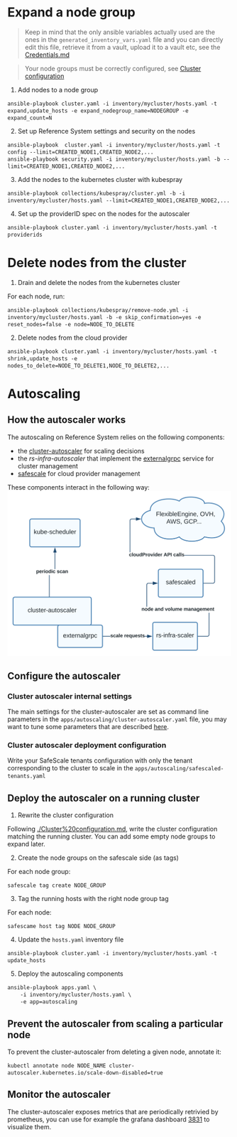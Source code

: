 # Expand a node group


> Keep in mind that the only ansible variables actually used are the ones in the `generated_inventory_vars.yaml` file and you can directly edit this file, retrieve it from a vault, upload it to a vault etc, see the [Credentials.md](./Credentials.md)

> Your node groups must be correctly configured, see [Cluster configuration](./Cluster%20configuration.md)

1. Add nodes to a node group

```shellsession
ansible-playbook cluster.yaml -i inventory/mycluster/hosts.yaml -t expand,update_hosts -e expand_nodegroup_name=NODEGROUP -e expand_count=N
```

2. Set up Reference System settings and security on the nodes

```shellsession
ansible-playbook  cluster.yaml -i inventory/mycluster/hosts.yaml -t config --limit=CREATED_NODE1,CREATED_NODE2,...
ansible-playbook security.yaml -i inventory/mycluster/hosts.yaml -b --limit=CREATED_NODE1,CREATED_NODE2,...
```

3. Add the nodes to the kubernetes cluster with kubespray

```shellsession
ansible-playbook collections/kubespray/cluster.yml -b -i inventory/mycluster/hosts.yaml --limit=CREATED_NODE1,CREATED_NODE2,...
```

4. Set up the providerID spec on the nodes for the autoscaler

```shellsession
ansible-playbook cluster.yaml -i inventory/mycluster/hosts.yaml -t providerids
```

# Delete nodes from the cluster

1. Drain and delete the nodes from the kubernetes cluster

For each node, run:
```shellsession
ansible-playbook collections/kubespray/remove-node.yml -i inventory/mycluster/hosts.yaml -b -e skip_confirmation=yes -e reset_nodes=false -e node=NODE_TO_DELETE
```

2. Delete nodes from the cloud provider
```shellsession
ansible-playbook cluster.yaml -i inventory/mycluster/hosts.yaml -t shrink,update_hosts -e nodes_to_delete=NODE_TO_DELETE1,NODE_TO_DELETE2,...
```

# Autoscaling

## How the autoscaler works

The autoscaling on Reference System relies on the following components:
 - the [cluster-autoscaler](https://github.com/kubernetes/autoscaler/tree/master/cluster-autoscaler) for scaling decisions
 - the *rs-infra-autoscaler* that implement the [externalgrpc](https://github.com/kubernetes/autoscaler/blob/master/cluster-autoscaler/cloudprovider/externalgrpc/README.md) service for cluster management
 - [safescale](https://github.com/CS-SI/SafeScale) for cloud provider management

These components interact in the following way:
![](../img/rs-autoscaling.svg)


## Configure the autoscaler

### Cluster autoscaler internal settings

The main settings for the cluster-autoscaler are set as command line parameters in the `apps/autoscaling/cluster-autoscaler.yaml` file, you may want to tune some parameters that are described [here](https://github.com/kubernetes/autoscaler/blob/master/cluster-autoscaler/FAQ.md#what-are-the-parameters-to-ca).

### Cluster autoscaler deployment configuration

Write your SafeScale tenants configuration with only the tenant corresponding to the cluster to scale in the `apps/autoscaling/safescaled-tenants.yaml`

## Deploy the autoscaler on a running cluster

1. Rewrite the cluster configuration

Following [./Cluster%20configuration.md](./Cluster%20configuration.md), write the cluster configuration matching the running cluster. You can add some empty node groups to expand later.


2. Create the node groups on the safescale side (as tags)

For each node group:
```shellsession
safescale tag create NODE_GROUP
```

3. Tag the running hosts with the right node group tag

For each node:
```shellsession
safescame host tag NODE NODE_GROUP
```

4. Update the `hosts.yaml` inventory file
```shellsession
ansible-playbook cluster.yaml -i inventory/mycluster/hosts.yaml -t update_hosts
```

5. Deploy the autoscaling components

```shellsession
ansible-playbook apps.yaml \
    -i inventory/mycluster/hosts.yaml \
    -e app=autoscaling
```

## Prevent the autoscaler from scaling a particular node

To prevent the cluster-autoscaler from deleting a given node, annotate it:
```shelsession
kubectl annotate node NODE_NAME cluster-autoscaler.kubernetes.io/scale-down-disabled=true
```

## Monitor the autoscaler

The cluster-autoscaler exposes metrics that are periodically retrivied by prometheus, you can use for example the grafana dashboard [3831](https://grafana.com/grafana/dashboards/3831) to visualize them.
